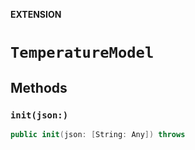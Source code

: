 **EXTENSION**

# `TemperatureModel`

## Methods
### `init(json:)`

```swift
public init(json: [String: Any]) throws
```

